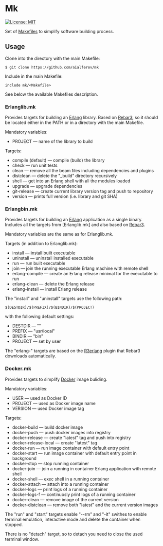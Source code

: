 # Mk

[![License: MIT][MIT badge]][MIT]

Set of [Makefiles] to simplify software building process.

## Usage

Clone into the directory with the main Makefile:

```
$ git clone https://github.com/aialferov/mk
```

Include in the main Makefile:

```
include mk/<Makefile>
```

See below the available Makefiles description.

### Erlanglib.mk

Provides targets for building an [Erlang] library. Based on [Rebar3], so it
should be located either in the PATH or in a directory with the main Makefile.

Mandatory variables:

* PROJECT — name of the library to build

Targets:

* compile (default) — compile (build) the library
* check — run unit tests
* clean — remove all the beam files including dependencies and plugins
* distclean — delete the "_build" directory recursively
* shell — get into an Erlang shell with all the modules loaded
* upgrade — upgrade dependencies
* git-release — create current library version tag and push to repository
* version — prints full version (i.e. library and git SHA)

### Erlangbin.mk

Provides targets for building an [Erlang] application as a single binary.
Includes all the targets from [Erlanglib.mk] and also based on [Rebar3].

Mandatory variables are the same as for Erlanglib.mk.

Targets (in addition to Erlanglib.mk):

* install — install built executable
* uninstall — uninstall installed executable
* run — run built executable
* join — join the running executable Erlang machine with remote shell
* erlang-compile — create an Erlang release minimal for the executable to run
* erlang-clean — delete the Erlang release
* erlang-install — install Erlang release

The "install" and "uninstall" targets use the following path:

```
$(DESTDIR)/$(PREFIX)/$(BINDIR)/$(PROJECT)
```

with the following default settings:

* DESTDIR — ""
* PREFIX — "usr/local"
* BINDIR — "bin"
* PROJECT — set by user

The "erlang-" targets are based on the [R3erlang] plugin that Rebar3 downloads
automatically.

### Docker.mk

Provides targets to simplify [Docker] image buliding.

Mandatory variables:

* USER — used as Docker ID
* PROJECT — used as Docker image name
* VERSION — used Docker image tag

Targets:

* docker-build — build docker image
* docker-push — push docker images into registry
* docker-release — create "latest" tag and push into registry
* docker-release-local — create "latest" tag
* docker-run — run image container with default entry point
* docker-start — run image container with default entry point in background
* docker-stop — stop running container
* docker-join — join a running in container Erlang application with remote shell
* docker-shell — exec shell in a running container
* docker-attach — attach into a running container
* docker-logs — print logs of a running container
* docker-logs-f — continuosly print logs of a running container
* docker-clean — remove image of the current version
* docker-distclean — remove both "latest" and the current version images

The "run" and "start" targets enable "--rm" and "-it" swithes to enable
terminal emulation, interactive mode and delete the container when stopped.

There is no "detach" target, so to detach you need to close the used terminal
window.

<!-- Links -->
[MIT]: https://opensource.org/licenses/MIT
[Docker]: https://docs.docker.com
[Erlang]: http://erlang.org
[Rebar3]: https://www.rebar3.org
[R3erlang]: https://github.com/aialferov/r3erlang
[Makefiles]: https://www.gnu.org/software/make
[Dockerfile]: Dockerfile

<!-- Badges -->
[MIT badge]: https://img.shields.io/badge/License-MIT-yellow.svg?style=flat-square
